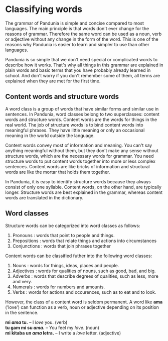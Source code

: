 # Classifying words

The grammar of Pandunia is simple and concise compared to most languages.
The main principle is that words don't ever change for the reasons of grammar.
Therefore the same word can be used as a noun, verb or adjective
without any change in the form of the word.
This is one of the reasons why Pandunia is easier to learn and simpler to use than other languages.

Pandunia is so simple that we don't need special or complicated words to describe how it works.
That's why all things in this grammar are explained in plain words
and basic terms that you have probably already learned in school.
And don't worry if you don't remember some of them,
all terms are explained when they are met for the first time.


## Content words and structure words

A word class is a group of words that have similar forms and similar use in sentences.
In Pandunia, word classes belong to two superclasses: content words and structure words.
Content words are the words for things in the real world.
The job of structure words is to bind content words into meaningful phrases.
They have little meaning or only an occasional meaning in the world outside the language.

Content words convey most of information and meaning.
You can't say anything meaningful without them,
but they don't make any sense without structure words,
which are the necessary words for grammar.
You need structure words to put content words together into more or less complex sentences.
Content words are like bricks of information and structural words are like the mortar that holds them together.

In Pandunia, it is easy to identify structure words because they always consist of only one syllable.
Content words, on the other hand, are typically longer.
Structure words are best explained in the grammar,
whereas content words are translated in the dictionary.

## Word classes

Structure words can be categorized into word classes as follows:

1. Pronouns : words that point to people and things.
2. Prepositions : words that relate things and actions into circumstances
3. Conjunctions : words that join phrases together

Content words can be classified futher into the following word classes:

1. Nouns : words for things, ideas, places and people.
2. Adjectives : words for qualities of nouns, such as good, bad, and big.
3. Adverbs : words that describe degrees of qualities, such as less, more and very.
4. Numerals : words for numbers and amounts.
5. Verbs : words for actions and occurences, such as to eat and to look.

However, the class of a content word is seldom permanent.
A word like
**ama**
('love') can function as a verb, noun or adjective
depending on its position in the sentence.

**mi _ama_ tu.**
– I _love_ you. (verb)  
**tu gam mi su _ama_.**
– You feel my _love_. (noun)  
**mi kitaba un _ama_ letra.**
– I write a _love_ letter. (adjective)

